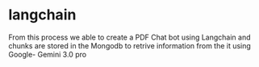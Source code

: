 # langchain
From this process we able to  create a PDF Chat bot using Langchain and chunks are stored in the Mongodb to retrive information from the it using Google- Gemini 3.0 pro 
